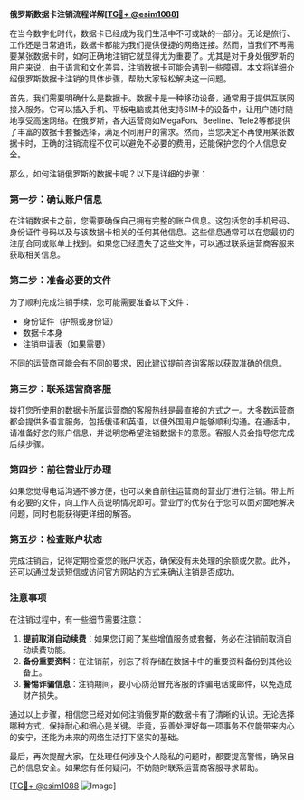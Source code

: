 **俄罗斯数据卡注销流程详解[[TG💪+ @esim1088](https://t.me/s/esim1088)]**

在当今数字化时代，数据卡已经成为我们生活中不可或缺的一部分。无论是旅行、工作还是日常通讯，数据卡都能为我们提供便捷的网络连接。然而，当我们不再需要某张数据卡时，如何正确地注销它就显得尤为重要了。尤其是对于身处俄罗斯的用户来说，由于语言和文化差异，注销数据卡可能会遇到一些障碍。本文将详细介绍俄罗斯数据卡注销的具体步骤，帮助大家轻松解决这一问题。

首先，我们需要明确什么是数据卡。数据卡是一种移动设备，通常用于提供互联网接入服务。它可以插入手机、平板电脑或其他支持SIM卡的设备中，让用户随时随地享受高速网络。在俄罗斯，各大运营商如MegaFon、Beeline、Tele2等都提供了丰富的数据卡套餐选择，满足不同用户的需求。然而，当您决定不再使用某张数据卡时，正确的注销流程不仅可以避免不必要的费用，还能保护您的个人信息安全。

那么，如何注销俄罗斯的数据卡呢？以下是详细的步骤：

### 第一步：确认账户信息

在注销数据卡之前，您需要确保自己拥有完整的账户信息。这包括您的手机号码、身份证件号码以及与该数据卡相关的任何其他信息。这些信息通常可以在您最初的注册合同或账单上找到。如果您已经遗失了这些文件，可以通过联系运营商客服来获取相关信息。

### 第二步：准备必要的文件

为了顺利完成注销手续，您可能需要准备以下文件：
- 身份证件（护照或身份证）
- 数据卡本身
- 注销申请表（如果需要）

不同的运营商可能会有不同的要求，因此建议提前咨询客服以获取准确的信息。

### 第三步：联系运营商客服

拨打您所使用的数据卡所属运营商的客服热线是最直接的方式之一。大多数运营商都会提供多语言服务，包括俄语和英语，以便外国用户能够顺利沟通。在通话中，请准备好您的账户信息，并说明您希望注销数据卡的意愿。客服人员会指导您完成后续步骤。

### 第四步：前往营业厅办理

如果您觉得电话沟通不够方便，也可以亲自前往运营商的营业厅进行注销。带上所有必要的文件，向工作人员说明情况即可。营业厅的优势在于您可以面对面地解决问题，同时也能获得更详细的解答。

### 第五步：检查账户状态

完成注销后，记得定期检查您的账户状态，确保没有未处理的余额或欠款。此外，还可以通过发送短信或访问官方网站的方式来确认注销是否成功。

### 注意事项

在注销过程中，有一些细节需要注意：
1. **提前取消自动续费**：如果您订阅了某些增值服务或套餐，务必在注销前取消自动续费功能。
2. **备份重要资料**：在注销前，别忘了将存储在数据卡中的重要资料备份到其他设备上。
3. **警惕诈骗信息**：注销期间，要小心防范冒充客服的诈骗电话或邮件，以免造成财产损失。

通过以上步骤，相信您已经对如何注销俄罗斯的数据卡有了清晰的认识。无论选择哪种方式，保持耐心和细心是关键。毕竟，妥善处理好每一项事务不仅能带来内心的安宁，还能为未来的网络生活打下坚实的基础。

最后，再次提醒大家，在处理任何涉及个人隐私的问题时，都要提高警惕，确保自己的信息安全。如果您有任何疑问，不妨随时联系运营商客服寻求帮助。

[[TG💪+ @esim1088](https://t.me/s/esim1088) ![Image](https://i.postimg.cc/4NQfJmqS/Snipaste-2025-05-13-00-14-12.png)]